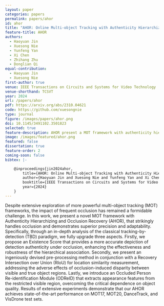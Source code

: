 ```yaml
---
layout: paper
categories: papers
permalink: papers/ahor
id: ahor
title: "AHOR: Online Multi-object Tracking with Authenticity Hierarchizing and Occlusion Recovery"
feature-title: AHOR
authors: 
  - Haoyuan Jin
  - Xuesong Nie
  - Yunfeng Yan
  - Xi Chen
  - Zhihang Zhu
  - Donglian Qi
equal-contribution:
  - Haoyuan Jin
  - Xuesong Nie
first-author: true
venue: IEEE Transactions on Circuits and Systems for Video Technology
venue-shorthand: TCSVT
year: 2024
url: /papers/ahor
pdf: https://arxiv.org/abs/2310.04621
code: https://github.com/xuesongnie
type: journal
figure: /images/papers/ahor.png
doi: 10.1145/3491102.3501823
selected: true
feature-description: AHOR present a MOT framework with authenticity hierarchizing and occlusion recovery
image: /images/featured/ahor.png
featured: false
dissertation: true
feature-order: 2
coming-soon: false
bibtex: |-

    @inproceedings{jin2024ahor,
        title={AHOR: Online Multi-object Tracking with Authenticity Hierarchizing and Occlusion Recovery},
        author={Haoyuan Jin and Xuesong Nie and Yunfeng Yan and Xi Chen and Zhihang Zhu and Donglian Qi},
        booktitle={IEEE Transactions on Circuits and Systems for Video Technology (TCSVT)},
        year={2024}
    }
---
```


Despite extensive exploration of more powerful multi-object tracking (MOT) frameworks, the impact of frequent occlusion has remained a formidable challenge. 
In this work, we present a novel MOT framework with Authenticity Hierarchizing and Occlusion Recovery (AHOR), that strikingly handles occlusion and demonstrates superior precision and adaptability. 
Specifically, through an in-depth analysis of the classical tracking-by-detection (TBD) paradigm, we fully upgrade three aspects. 
Firstly, we propose an Existence Score that provides a more accurate depiction of detection authenticity under occlusion, enhancing the effectiveness and robustness of the hierarchical association. 
Secondly, we present an ingeniously devised pre-processing method in conjunction with a Recovery Intersection over Union (RIoU) for location similarity measurement, addressing the adverse effects of occlusion-induced disparity between visible and true object regions. 
Lastly, we introduce an Occluded Person Re-identification Module (ODReID) that extracts appearance features from the restricted visible region, overcoming the critical dependence on object quality. 
Results of extensive experiments demonstrate that our AHOR achieves state-of-the-art performance on MOT17, MOT20, DanceTrack, and VisDrone test sets.